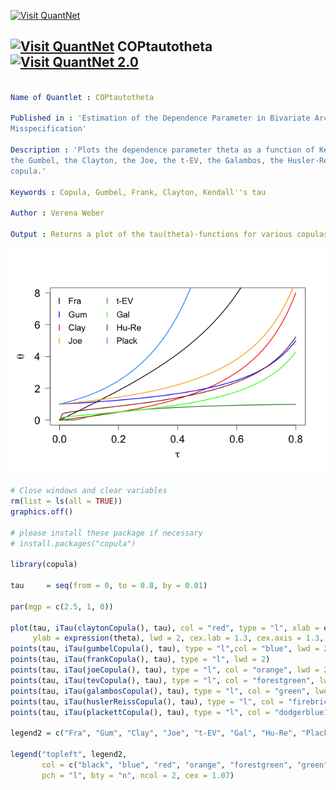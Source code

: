 
[<img src="https://github.com/QuantLet/Styleguide-and-FAQ/blob/master/pictures/banner.png" width="880" alt="Visit QuantNet">](http://quantlet.de/index.php?p=info)

## [<img src="https://github.com/QuantLet/Styleguide-and-Validation-procedure/blob/master/pictures/qloqo.png" alt="Visit QuantNet">](http://quantlet.de/) **COPtautotheta** [<img src="https://github.com/QuantLet/Styleguide-and-Validation-procedure/blob/master/pictures/QN2.png" width="60" alt="Visit QuantNet 2.0">](http://quantlet.de/d3/ia)

```yaml

Name of Quantlet : COPtautotheta

Published in : 'Estimation of the Dependence Parameter in Bivariate Archimedean Copula Models under
Misspecification'

Description : 'Plots the dependence parameter theta as a function of Kendall''s tau for the Frank,
the Gumbel, the Clayton, the Joe, the t-EV, the Galambos, the Husler-Reiss, and the Plackett
copula.'

Keywords : Copula, Gumbel, Frank, Clayton, Kendall''s tau

Author : Verena Weber

Output : Returns a plot of the tau(theta)-functions for various copulas over the interval [0, 0.8].

```

![Picture1](Coptautotheta.png)


```r
# Close windows and clear variables
rm(list = ls(all = TRUE))
graphics.off()

# please install these package if necessary
# install.packages("copula")

library(copula)

tau     = seq(from = 0, to = 0.8, by = 0.01)

par(mgp = c(2.5, 1, 0))

plot(tau, iTau(claytonCopula(), tau), col = "red", type = "l", xlab = expression(tau), 
     ylab = expression(theta), lwd = 2, cex.lab = 1.3, cex.axis = 1.3, las = 1)
points(tau, iTau(gumbelCopula(), tau), type = "l",col = "blue", lwd = 2)
points(tau, iTau(frankCopula(), tau), type = "l", lwd = 2)
points(tau, iTau(joeCopula(), tau), type = "l", col = "orange", lwd = 2)
points(tau, iTau(tevCopula(), tau), type = "l", col = "forestgreen", lwd = 2)
points(tau, iTau(galambosCopula(), tau), type = "l", col = "green", lwd = 2)
points(tau, iTau(huslerReissCopula(), tau), type = "l", col = "firebrick4", lwd = 2)
points(tau, iTau(plackettCopula(), tau), type = "l", col = "dodgerblue1", lwd = 2)

legend2 = c("Fra", "Gum", "Clay", "Joe", "t-EV", "Gal", "Hu-Re", "Plack")

legend("topleft", legend2, 
       col = c("black", "blue", "red", "orange", "forestgreen", "green", "firebrick4", "dodgerblue1"), 
       pch = "l", bty = "n", ncol = 2, cex = 1.07) 

```
